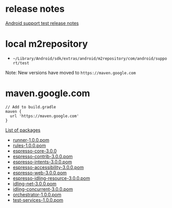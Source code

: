 # release notes

[Android support test release notes](https://developer.android.com/topic/libraries/testing-support-library/release-notes.html)

# local m2repository

- `~/Library/Android/sdk/extras/android/m2repository/com/android/support/test`

Note: New versions have moved to `https://maven.google.com`

# maven.google.com

```
// Add to build.gradle
maven {
  url 'https://maven.google.com'
}
```

[List of packages](https://developer.android.com/topic/libraries/testing-support-library/packages.html)

- [runner-1.0.0.pom](https://maven.google.com/com/android/support/test/runner/1.0.0/runner-1.0.0.pom)
- [rules-1.0.0.pom](https://maven.google.com/com/android/support/test/rules/1.0.0/rules-1.0.0.pom)
- [espresso-core-3.0.0](https://maven.google.com/com/android/support/test/espresso/espresso-core/3.0.0/espresso-core-3.0.0.pom)
- [espresso-contrib-3.0.0.pom](https://maven.google.com/com/android/support/test/espresso/espresso-contrib/3.0.0/espresso-contrib-3.0.0.pom)
- [espresso-intents-3.0.0.pom](https://maven.google.com/com/android/support/test/espresso/espresso-intents/3.0.0/espresso-intents-3.0.0.pom)
- [espresso-accessibility-3.0.0.pom](https://maven.google.com/com/android/support/test/espresso/espresso-accessibility/3.0.0/espresso-accessibility-3.0.0.pom)
- [espresso-web-3.0.0.pom](https://maven.google.com/com/android/support/test/espresso/espresso-web/3.0.0/espresso-web-3.0.0.pom)
- [espresso-idling-resource-3.0.0.pom](https://maven.google.com/com/android/support/test/espresso/espresso-idling-resource/3.0.0/espresso-idling-resource-3.0.0.pom)
- [idling-net-3.0.0.pom](https://maven.google.com/com/android/support/test/espresso/idling/idling-net/3.0.0/idling-net-3.0.0.pom)
- [idling-concurrent-3.0.0.pom](https://maven.google.com/com/android/support/test/espresso/idling/idling-concurrent/3.0.0/idling-concurrent-3.0.0.pom)
- [orchestrator-1.0.0.pom](https://maven.google.com/com/android/support/test/orchestrator/1.0.0/orchestrator-1.0.0.pom)
- [test-services-1.0.0.pom](https://maven.google.com/com/android/support/test/services/test-services/1.0.0/test-services-1.0.0.pom)
